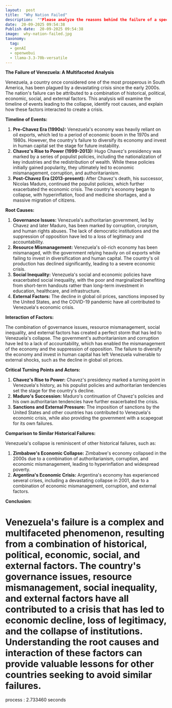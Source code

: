 ```yaml
---
layout:  post
title:  "Why Nation Failed"
description:  ""Please analyze the reasons behind the failure of a specific nation/state (you’ll need to clarify which one) by examining key historical, political, economic, social, or external factors. Detail the timeline of events leading to the collapse, identify root causes (e.g., governance issues, resource mismanagement, social inequality, or external invasions), and explain how these factors interacted to create a crisis. Specify the timeframe, the type of failure (e.g., economic decline, loss of legitimacy, collapse of institutions), and any critical turning points or actors involved (e.g., leaders, policies, external alliances/enemies). If applicable, compare this case to similar historical failures to highlight broader patterns."
date:  20-09-2025 09:54:38
Publish date:  20-09-2025 09:54:38
image:  why-nation-failed.jpg
taxonomy:
  tag:
  - genAI
  - openwebui
  - llama-3.3-70b-versatile
---
```

**The Failure of Venezuela: A Multifaceted Analysis**

Venezuela, a country once considered one of the most prosperous in South America, has been plagued by a devastating crisis since the early 2000s. The nation's failure can be attributed to a combination of historical, political, economic, social, and external factors. This analysis will examine the timeline of events leading to the collapse, identify root causes, and explain how these factors interacted to create a crisis.

**Timeline of Events:**

1. **Pre-Chavez Era (1990s):** Venezuela's economy was heavily reliant on oil exports, which led to a period of economic boom in the 1970s and 1980s. However, the country's failure to diversify its economy and invest in human capital set the stage for future instability.
2. **Chavez's Rise to Power (1999-2013):** Hugo Chavez's presidency was marked by a series of populist policies, including the nationalization of key industries and the redistribution of wealth. While these policies initially gained popularity, they ultimately led to economic mismanagement, corruption, and authoritarianism.
3. **Post-Chavez Era (2013-present):** After Chavez's death, his successor, Nicolas Maduro, continued the populist policies, which further exacerbated the economic crisis. The country's economy began to collapse, with hyperinflation, food and medicine shortages, and a massive migration of citizens.

**Root Causes:**

1. **Governance Issues:** Venezuela's authoritarian government, led by Chavez and later Maduro, has been marked by corruption, cronyism, and human rights abuses. The lack of democratic institutions and the suppression of opposition have led to a loss of legitimacy and accountability.
2. **Resource Mismanagement:** Venezuela's oil-rich economy has been mismanaged, with the government relying heavily on oil exports while failing to invest in diversification and human capital. The country's oil production has declined significantly, leading to a severe economic crisis.
3. **Social Inequality:** Venezuela's social and economic policies have exacerbated social inequality, with the poor and marginalized benefiting from short-term handouts rather than long-term investment in education, healthcare, and infrastructure.
4. **External Factors:** The decline in global oil prices, sanctions imposed by the United States, and the COVID-19 pandemic have all contributed to Venezuela's economic crisis.

**Interaction of Factors:**

The combination of governance issues, resource mismanagement, social inequality, and external factors has created a perfect storm that has led to Venezuela's collapse. The government's authoritarianism and corruption have led to a lack of accountability, which has enabled the mismanagement of the economy and the suppression of opposition. The failure to diversify the economy and invest in human capital has left Venezuela vulnerable to external shocks, such as the decline in global oil prices.

**Critical Turning Points and Actors:**

1. **Chavez's Rise to Power:** Chavez's presidency marked a turning point in Venezuela's history, as his populist policies and authoritarian tendencies set the stage for the country's decline.
2. **Maduro's Succession:** Maduro's continuation of Chavez's policies and his own authoritarian tendencies have further exacerbated the crisis.
3. **Sanctions and External Pressure:** The imposition of sanctions by the United States and other countries has contributed to Venezuela's economic crisis, while also providing the government with a scapegoat for its own failures.

**Comparison to Similar Historical Failures:**

Venezuela's collapse is reminiscent of other historical failures, such as:

1. **Zimbabwe's Economic Collapse:** Zimbabwe's economy collapsed in the 2000s due to a combination of authoritarianism, corruption, and economic mismanagement, leading to hyperinflation and widespread poverty.
2. **Argentina's Economic Crisis:** Argentina's economy has experienced several crises, including a devastating collapse in 2001, due to a combination of economic mismanagement, corruption, and external factors.

**Conclusion:**

Venezuela's failure is a complex and multifaceted phenomenon, resulting from a combination of historical, political, economic, social, and external factors. The country's governance issues, resource mismanagement, social inequality, and external factors have all contributed to a crisis that has led to economic decline, loss of legitimacy, and the collapse of institutions. Understanding the root causes and interaction of these factors can provide valuable lessons for other countries seeking to avoid similar failures. 
===============
process : 2.733460 seconds
